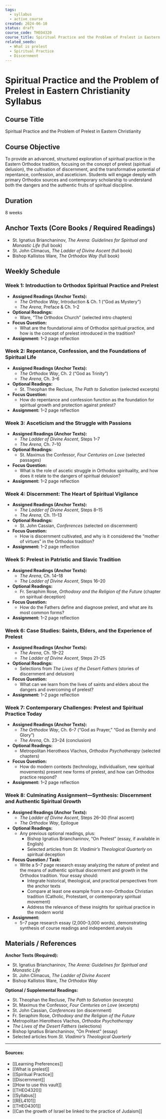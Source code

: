 ```yaml
---
tags:
  - syllabus
  - active_course
created: 2024-06-10
status: draft
course_code: THEO4320
course_title: Spiritual Practice and the Problem of Prelest in Eastern Christianity
related_seeds:
  - What is prelest
  - Spiritual Practice
  - Discernment
---
```


# Spiritual Practice and the Problem of Prelest in Eastern Christianity Syllabus

## Course Title
Spiritual Practice and the Problem of Prelest in Eastern Christianity

## Course Objective
To provide an advanced, structured exploration of spiritual practice in the Eastern Orthodox tradition, focusing on the concept of prelest (spiritual delusion), the cultivation of discernment, and the transformative potential of repentance, confession, and asceticism. Students will engage deeply with primary Orthodox sources and contemporary scholarship to understand both the dangers and the authentic fruits of spiritual discipline.

## Duration
8 weeks

## Anchor Texts (Core Books / Required Readings)
- St. Ignatius Brianchaninov, *The Arena: Guidelines for Spiritual and Monastic Life* (full book)
- St. John Climacus, *The Ladder of Divine Ascent* (full book)
- Bishop Kallistos Ware, *The Orthodox Way* (full book)

## Weekly Schedule

### Week 1: Introduction to Orthodox Spiritual Practice and Prelest
- **Assigned Readings (Anchor Texts):**  
  - *The Orthodox Way*, Introduction & Ch. 1 (“God as Mystery”)
  - *The Arena*, Preface & Ch. 1–2
- **Optional Readings:**  
  - Ware, “The Orthodox Church” (selected intro chapters)
- **Focus Question:**  
  - What are the foundational aims of Orthodox spiritual practice, and how is the concept of prelest introduced in the tradition?
- **Assignment:** 1–2 page reflection

### Week 2: Repentance, Confession, and the Foundations of Spiritual Life
- **Assigned Readings (Anchor Texts):**  
  - *The Orthodox Way*, Ch. 2 (“God as Trinity”)
  - *The Arena*, Ch. 3–6
- **Optional Readings:**  
  - St. Theophan the Recluse, *The Path to Salvation* (selected excerpts)
- **Focus Question:**  
  - How do repentance and confession function as the foundation for spiritual growth and protection against prelest?
- **Assignment:** 1–2 page reflection

### Week 3: Asceticism and the Struggle with Passions
- **Assigned Readings (Anchor Texts):**  
  - *The Ladder of Divine Ascent*, Steps 1–7
  - *The Arena*, Ch. 7–10
- **Optional Readings:**  
  - St. Maximus the Confessor, *Four Centuries on Love* (selected passages)
- **Focus Question:**  
  - What is the role of ascetic struggle in Orthodox spirituality, and how does it relate to the dangers of spiritual delusion?
- **Assignment:** 1–2 page reflection

### Week 4: Discernment: The Heart of Spiritual Vigilance
- **Assigned Readings (Anchor Texts):**  
  - *The Ladder of Divine Ascent*, Steps 8–15
  - *The Arena*, Ch. 11–13
- **Optional Readings:**  
  - St. John Cassian, *Conferences* (selected on discernment)
- **Focus Question:**  
  - How is discernment cultivated, and why is it considered the “mother of virtues” in the Orthodox tradition?
- **Assignment:** 1–2 page reflection

### Week 5: Prelest in Patristic and Slavic Tradition
- **Assigned Readings (Anchor Texts):**  
  - *The Arena*, Ch. 14–18
  - *The Ladder of Divine Ascent*, Steps 16–20
- **Optional Readings:**  
  - Fr. Seraphim Rose, *Orthodoxy and the Religion of the Future* (chapter on spiritual deception)
- **Focus Question:**  
  - How do the Fathers define and diagnose prelest, and what are its most common forms?
- **Assignment:** 1–2 page reflection

### Week 6: Case Studies: Saints, Elders, and the Experience of Prelest
- **Assigned Readings (Anchor Texts):**  
  - *The Arena*, Ch. 19–22
  - *The Ladder of Divine Ascent*, Steps 21–25
- **Optional Readings:**  
  - Selections from *The Lives of the Desert Fathers* (stories of discernment and delusion)
- **Focus Question:**  
  - What can we learn from the lives of saints and elders about the dangers and overcoming of prelest?
- **Assignment:** 1–2 page reflection

### Week 7: Contemporary Challenges: Prelest and Spiritual Practice Today
- **Assigned Readings (Anchor Texts):**  
  - *The Orthodox Way*, Ch. 6–7 (“God as Prayer,” “God as Eternity and Glory”)
  - *The Arena*, Ch. 23–24 (conclusion)
- **Optional Readings:**  
  - Metropolitan Hierotheos Vlachos, *Orthodox Psychotherapy* (selected chapters)
- **Focus Question:**  
  - How do modern contexts (technology, individualism, new spiritual movements) present new forms of prelest, and how can Orthodox practice respond?
- **Assignment:** 1–2 page reflection

### Week 8: Culminating Assignment—Synthesis: Discernment and Authentic Spiritual Growth
- **Assigned Readings (Anchor Texts):**  
  - *The Ladder of Divine Ascent*, Steps 26–30 (final ascent)
  - *The Orthodox Way*, Epilogue
- **Optional Readings:**  
  - Any previous optional readings, plus:
    - Bishop Ignatius Brianchaninov, “On Prelest” (essay, if available in English)
    - Selected articles from *St. Vladimir’s Theological Quarterly* on spiritual deception
- **Focus Question / Task:**  
  - Write a 5–7 page research essay analyzing the nature of prelest and the means of authentic spiritual discernment and growth in the Orthodox tradition. Your essay should:
    - Integrate historical, theological, and practical perspectives from the anchor texts
    - Compare at least one example from a non-Orthodox Christian tradition (Catholic, Protestant, or contemporary spiritual movement)
    - Address the relevance of these insights for spiritual practice in the modern world
- **Assignment:**  
  - 5–7 page research essay (2,000–3,000 words), demonstrating synthesis of course readings and independent analysis

## Materials / References

**Anchor Texts (Required):**
- St. Ignatius Brianchaninov, *The Arena: Guidelines for Spiritual and Monastic Life*
- St. John Climacus, *The Ladder of Divine Ascent*
- Bishop Kallistos Ware, *The Orthodox Way*

**Optional / Supplemental Readings:**
- St. Theophan the Recluse, *The Path to Salvation* (excerpts)
- St. Maximus the Confessor, *Four Centuries on Love* (excerpts)
- St. John Cassian, *Conferences* (on discernment)
- Fr. Seraphim Rose, *Orthodoxy and the Religion of the Future*
- Metropolitan Hierotheos Vlachos, *Orthodox Psychotherapy*
- *The Lives of the Desert Fathers* (selections)
- Bishop Ignatius Brianchaninov, “On Prelest” (essay)
- Selected articles from *St. Vladimir’s Theological Quarterly*

---

#### Sources:

- [[Learning Preferences]]
- [[What is prelest]]
- [[Spiritual Practice]]
- [[Discernment]]
- [[How to use this vault]]
- [[THEO4320]]
- [[Syllabus]]
- [[REL4101]]
- [[THEO4301]]
- [[Can the growth of Israel be linked to the practice of Judaism]]